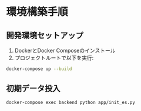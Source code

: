 # 環境構築手順

## 開発環境セットアップ

1. DockerとDocker Composeのインストール
2. プロジェクトルートで以下を実行:
```bash
docker-compose up --build
```

## 初期データ投入
```bash
docker-compose exec backend python app/init_es.py
```

